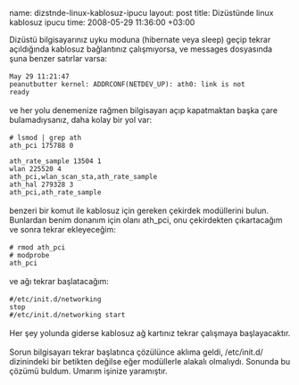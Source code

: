 name: dizstnde-linux-kablosuz-ipucu
layout: post
title: Dizüstünde linux kablosuz ipucu
time: 2008-05-29 11:36:00 +03:00

Dizüstü bilgisayarınız uyku moduna (hibernate veya sleep) geçip tekrar açıldığında kablosuz bağlantınız çalışmıyorsa, ve messages dosyasında şuna benzer satırlar varsa:<br /><br /><code>May 29 11:21:47 peanutbutter kernel: ADDRCONF(NETDEV_UP): ath0: link is not ready<br /></code><br />ve her yolu denemenize rağmen bilgisayarı açıp kapatmaktan başka çare bulamadıysanız, daha kolay bir yol var:<br /><br /><code># lsmod | grep ath<br />ath_pci               175788  0 <br />ath_rate_sample        13504  1 <br />wlan                  225520  4 ath_pci,wlan_scan_sta,ath_rate_sample<br />ath_hal               279328  3 ath_pci,ath_rate_sample<br /></code><br />benzeri bir komut ile kablosuz için gereken çekirdek modüllerini bulun. Bunlardan benim donanım için olanı ath_pci, onu çekirdekten çıkartacağım ve sonra tekrar ekleyeceğim:<br /><br /><code># rmod ath_pci<br /># modprobe ath_pci</code><br /><br />ve ağı tekrar başlatacağım:<br /><br /><code>#/etc/init.d/networking stop<br />#/etc/init.d/networking start<br /></code><br />Her şey yolunda giderse kablosuz ağ kartınız tekrar çalışmaya başlayacaktır.<br /><br />Sorun bilgisayarı tekrar başlatınca çözülünce aklıma geldi, /etc/init.d/ dizinindeki bir betikten değilse eğer modüllerle alakalı olmalıydı. Sonunda bu çözümü buldum. Umarım işinize yaramıştır.
